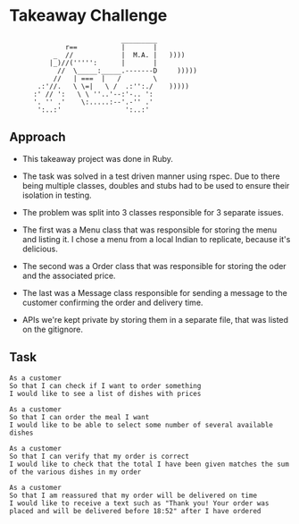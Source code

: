 Takeaway Challenge
==================
```
                            _________
              r==           |       |
           _  //            |  M.A. |   ))))
          |_)//(''''':      |       |
            //  \_____:_____.-------D     )))))
           //   | ===  |   /        \
       .:'//.   \ \=|   \ /  .:'':./    )))))
      :' // ':   \ \ ''..'--:'-.. ':
      '. '' .'    \:.....:--'.-'' .'
       ':..:'                ':..:'

 ```

Approach
-------
* This takeaway project was done in Ruby.

* The task was solved in a test driven manner using rspec. Due to there being multiple classes, doubles and stubs had to be used to ensure their isolation in testing.

* The problem was split into 3 classes responsible for 3 separate issues.

* The first was a Menu class that was responsible for storing the menu and listing it. I chose a menu from a local Indian to replicate, because it's delicious.

* The second was a Order class that was responsible for storing the oder and the associated price.

* The last was a Message class responsible for sending a message to the customer confirming the order and delivery time.

* APIs we're kept private by storing them in a separate file, that was listed on the gitignore.

Task
-----

```
As a customer
So that I can check if I want to order something
I would like to see a list of dishes with prices

As a customer
So that I can order the meal I want
I would like to be able to select some number of several available dishes

As a customer
So that I can verify that my order is correct
I would like to check that the total I have been given matches the sum of the various dishes in my order

As a customer
So that I am reassured that my order will be delivered on time
I would like to receive a text such as "Thank you! Your order was placed and will be delivered before 18:52" after I have ordered
```
